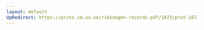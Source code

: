 ```yaml
---
layout: default
UpRedirect: https://pruto.im.uu.se/riksdagen-records-pdf/1873/prot-1873--ak--122.pdf
---
```

